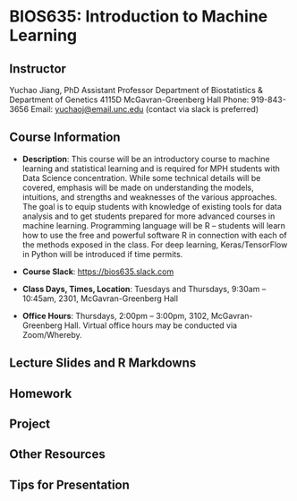 # BIOS635: Introduction to Machine Learning

## Instructor

Yuchao Jiang, PhD
Assistant Professor
Department of Biostatistics & Department of Genetics
4115D McGavran-Greenberg Hall
Phone:  919-843-3656
Email:  yuchaoj@email.unc.edu (contact via slack is preferred)

## Course Information

* **Description**: This course will be an introductory course to machine learning and statistical learning and is required for MPH students with Data Science concentration. While some technical details will be covered, emphasis will be made on understanding the models, intuitions, and strengths and weaknesses of the various approaches. The goal is to equip students with knowledge of existing tools for data analysis and to get students prepared for more advanced courses in machine learning. Programming language will be R – students will learn how to use the free and powerful software R in connection with each of the methods exposed in the class. For deep learning, Keras/TensorFlow in Python will be introduced if time permits.

* **Course Slack**: https://bios635.slack.com

* **Class Days, Times, Location**: Tuesdays and Thursdays, 9:30am – 10:45am, 2301, McGavran-Greenberg Hall

* **Office Hours**: Thursdays, 2:00pm – 3:00pm, 3102, McGavran-Greenberg Hall. Virtual office hours may be conducted via Zoom/Whereby.

## Lecture Slides and R Markdowns



## Homework

## Project

## Other Resources

## Tips for Presentation

